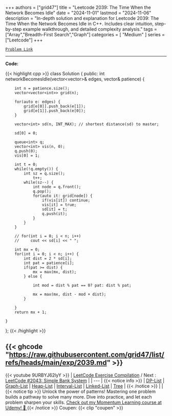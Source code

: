 
+++
authors = ["grid47"]
title = "Leetcode 2039: The Time When the Network Becomes Idle"
date = "2024-11-01"
lastmod = "2024-11-06"
description = "In-depth solution and explanation for Leetcode 2039: The Time When the Network Becomes Idle in C++. Includes clear intuition, step-by-step example walkthrough, and detailed complexity analysis."
tags = ["Array","Breadth-First Search","Graph"]
categories = [
    "Medium"
]
series = ["Leetcode"]
+++



[`Problem Link`](https://leetcode.com/problems/the-time-when-the-network-becomes-idle/description/)

---
**Code:**

{{< highlight cpp >}}
class Solution {
public:
    int networkBecomesIdle(vector<vector<int>>& edges, vector<int>& patience) {

        int n = patience.size();        
        vector<vector<int>> grid(n);
        
        for(auto e: edges) {
            grid[e[0]].push_back(e[1]);
            grid[e[1]].push_back(e[0]);
        }
        
        vector<int> sd(n, INT_MAX); // shortest distance(sd) to master;
        
        sd[0] = 0;
        
        queue<int> q;
        vector<int> vis(n, 0);
        q.push(0);
        vis[0] = 1;
        
        int t = 0;
        while(!q.empty()) {
            int sz = q.size();
                t++;            
            while(sz--) {
                int node = q.front();
                q.pop();
                for(auto it: grid[node]) {
                    if(vis[it]) continue;
                    vis[it] = true;
                    sd[it] = t;
                    q.push(it);
                }
            }
        }
        
        // for(int i = 0; i < n; i++)
        //     cout << sd[i] << " ";
        
        int mx = 0;
        for(int i = 0; i < n; i++) {
            int dist = 2 * sd[i];
            int pat = patience[i];
            if(pat >= dist) {
                mx = max(mx, dist);
            } else {
                
                int mod = dist % pat == 0? pat: dist % pat;
                
                mx = max(mx, dist - mod + dist);
            }
            
        }
        return mx + 1;
        
    }
};
{{< /highlight >}}

{{< ghcode "https://raw.githubusercontent.com/grid47/list/refs/heads/main/exp/2039.md" >}}
---
{{< youtube 9URBYJ62lyY >}}
| [LeetCode Exercise Compilation](https://grid47.xyz/leetcode/) / Next : [LeetCode #2043: Simple Bank System](https://grid47.xyz/posts/leetcode-2043-simple-bank-system-solution/) |
| --- |
{{< notice info >}}
| [DP-List](https://grid47.xyz/lists/dp/) | [Graph-List](https://grid47.xyz/lists/graph/) | [Heap-List](https://grid47.xyz/lists/heap/) | [Interval-List](https://grid47.xyz/lists/interval/) | [Linked-List](https://grid47.xyz/lists/ll/) | [Tree](https://grid47.xyz/lists/tree/) |
{{< /notice >}}
| |
{{< notice tip >}}
Unlock the power of patterns! Mastering one problem builds a pathway to solve many more. Dive into practice, and let each problem sharpen your skills. [Check out my Momentum Learning course at Udemy! 🚀 ](https://www.udemy.com/course/algorithms-and-data-structures-in-cpp/)
{{< /notice >}}
Coupen: {{< clip "coupen" >}}
